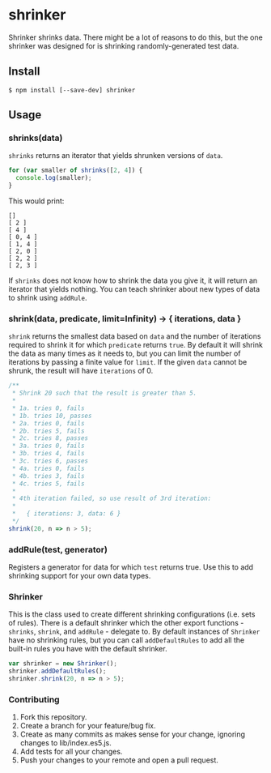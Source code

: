 # shrinker

Shrinker shrinks data. There might be a lot of reasons to do this, but the one
shrinker was designed for is shrinking randomly-generated test data.

## Install

```
$ npm install [--save-dev] shrinker
```

## Usage

### shrinks(data)

`shrinks` returns an iterator that yields shrunken versions of `data`.

```js
for (var smaller of shrinks([2, 4]) {
  console.log(smaller);
}
```

This would print:

```
[]
[ 2 ]
[ 4 ]
[ 0, 4 ]
[ 1, 4 ]
[ 2, 0 ]
[ 2, 2 ]
[ 2, 3 ]
```

If `shrinks` does not know how to shrink the data you give it, it will return
an iterator that yields nothing. You can teach shrinker about new types of data
to shrink using `addRule`.

### shrink(data, predicate, limit=Infinity) -> { iterations, data }

`shrink` returns the smallest data based on `data` and the number of iterations
required to shrink it for which `predicate` returns `true`. By default it will
shrink the data as many times as it needs to, but you can limit the number of
iterations by passing a finite value for `limit`. If the given `data` cannot be
shrunk, the result will have `iterations` of 0.

```js
/**
 * Shrink 20 such that the result is greater than 5.
 *
 * 1a. tries 0, fails
 * 1b. tries 10, passes
 * 2a. tries 0, fails
 * 2b. tries 5, fails
 * 2c. tries 8, passes
 * 3a. tries 0, fails
 * 3b. tries 4, fails
 * 3c. tries 6, passes
 * 4a. tries 0, fails
 * 4b. tries 3, fails
 * 4c. tries 5, fails
 *
 * 4th iteration failed, so use result of 3rd iteration:
 *
 *   { iterations: 3, data: 6 }
 */
shrink(20, n => n > 5);
```

### addRule(test, generator)

Registers a generator for data for which `test` returns true. Use this to add
shrinking support for your own data types.

### Shrinker

This is the class used to create different shrinking configurations (i.e. sets
of rules). There is a default shrinker which the other export functions -
`shrinks`, `shrink`, and `addRule` - delegate to. By default instances of
`Shrinker` have no shrinking rules, but you can call `addDefaultRules` to add
all the built-in rules you have with the default shrinker.

```js
var shrinker = new Shrinker();
shrinker.addDefaultRules();
shrinker.shrink(20, n => n > 5);
```

### Contributing

1. Fork this repository.
1. Create a branch for your feature/bug fix.
1. Create as many commits as makes sense for your change, ignoring changes to lib/index.es5.js.
1. Add tests for all your changes.
1. Push your changes to your remote and open a pull request.
